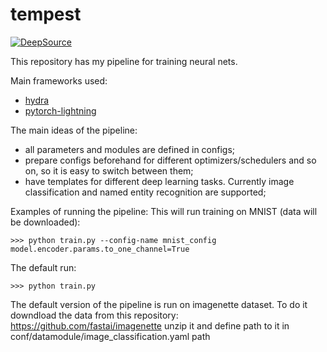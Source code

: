 # tempest

[![DeepSource](https://static.deepsource.io/deepsource-badge-light-mini.svg)](https://deepsource.io/gh/Erlemar/pytorch_tempest/?ref=repository-badge)

This repository has my pipeline for training neural nets.

Main frameworks used:

* [hydra](https://github.com/facebookresearch/hydra)
* [pytorch-lightning](https://github.com/PyTorchLightning/pytorch-lightning)

The main ideas of the pipeline:

* all parameters and modules are defined in configs;
* prepare configs beforehand for different optimizers/schedulers and so on, so it is easy to switch between them;
* have templates for different deep learning tasks. Currently image classification and named entity recognition are supported;

Examples of running the pipeline:
This will run training on MNIST (data will be downloaded):
```shell
>>> python train.py --config-name mnist_config model.encoder.params.to_one_channel=True
```

The default run:

```shell
>>> python train.py
```

The default version of the pipeline is run on imagenette dataset. To do it downdload the data from this repository:
https://github.com/fastai/imagenette
unzip it and define path to it in conf/datamodule/image_classification.yaml path
